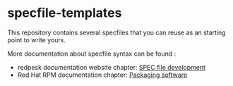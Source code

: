 # specfile-templates

This repository contains several specfiles that you can reuse as an starting point to write yours.

More documentation about specfile syntax can be found :

- redpesk documentation website chapter: [SPEC file development](https://docs.redpesk.bzh/docs/en/master/getting_started/quickstart/02-overview-developer.html#spec-file-development)
- Red Hat RPM documentation chapter: [Packaging software](https://access.redhat.com/documentation/en-us/red_hat_enterprise_linux/8/html/packaging_and_distributing_software/packaging-software_packaging-and-distributing-software#what-is-a-spec-file_packaging-software])
